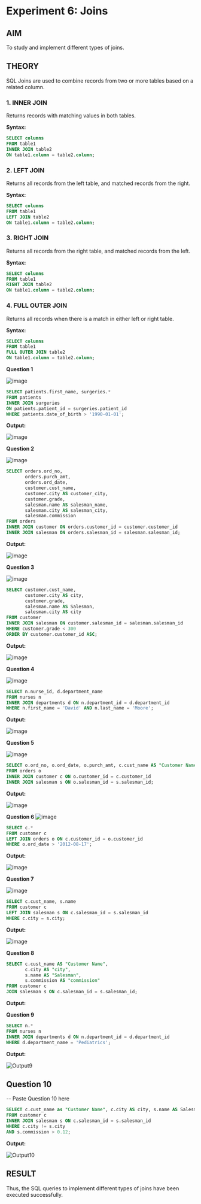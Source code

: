 # Experiment 6: Joins

## AIM
To study and implement different types of joins.

## THEORY

SQL Joins are used to combine records from two or more tables based on a related column.

### 1. INNER JOIN
Returns records with matching values in both tables.

**Syntax:**
```sql
SELECT columns
FROM table1
INNER JOIN table2
ON table1.column = table2.column;
```

### 2. LEFT JOIN
Returns all records from the left table, and matched records from the right.

**Syntax:**

```sql
SELECT columns
FROM table1
LEFT JOIN table2
ON table1.column = table2.column;
```
### 3. RIGHT JOIN
Returns all records from the right table, and matched records from the left.

**Syntax:**

```sql
SELECT columns
FROM table1
RIGHT JOIN table2
ON table1.column = table2.column;
```
### 4. FULL OUTER JOIN
Returns all records when there is a match in either left or right table.

**Syntax:**

```sql
SELECT columns
FROM table1
FULL OUTER JOIN table2
ON table1.column = table2.column;
```

**Question 1**

![image](https://github.com/user-attachments/assets/788d4766-dda6-490c-9b87-86739fcb80e2)


```sql
SELECT patients.first_name, surgeries.*
FROM patients
INNER JOIN surgeries
ON patients.patient_id = surgeries.patient_id
WHERE patients.date_of_birth > '1990-01-01';

```

**Output:**

![image](https://github.com/user-attachments/assets/2f62b468-ccfe-409e-8d76-5b426354efe6)


**Question 2**

![image](https://github.com/user-attachments/assets/a34011ab-b22d-4a13-9964-2368cdc92368)


```sql
SELECT orders.ord_no, 
       orders.purch_amt, 
       orders.ord_date, 
       customer.cust_name, 
       customer.city AS customer_city, 
       customer.grade, 
       salesman.name AS salesman_name, 
       salesman.city AS salesman_city, 
       salesman.commission
FROM orders
INNER JOIN customer ON orders.customer_id = customer.customer_id
INNER JOIN salesman ON orders.salesman_id = salesman.salesman_id;

```

**Output:**

![image](https://github.com/user-attachments/assets/64d50c27-403b-4b25-b3be-53564b4db47c)


**Question 3**

![image](https://github.com/user-attachments/assets/4ea22625-f478-46d5-84fa-872f12aa8f8a)

```sql
SELECT customer.cust_name, 
       customer.city AS city, 
       customer.grade, 
       salesman.name AS Salesman, 
       salesman.city AS city
FROM customer
INNER JOIN salesman ON customer.salesman_id = salesman.salesman_id
WHERE customer.grade < 300
ORDER BY customer.customer_id ASC;

```

**Output:**

![image](https://github.com/user-attachments/assets/db7193d1-5cb1-4497-b3ef-e37136350d98)


**Question 4**

![image](https://github.com/user-attachments/assets/bc7aeaff-4797-4fd9-950e-92c565881e5d)


```sql
SELECT n.nurse_id, d.department_name
FROM nurses n
INNER JOIN departments d ON n.department_id = d.department_id
WHERE n.first_name = 'David' AND n.last_name = 'Moore';

```

**Output:**

![image](https://github.com/user-attachments/assets/73c4543d-3ed2-4357-a680-c50a0c01e106)


**Question 5**

![image](https://github.com/user-attachments/assets/399370f2-da21-4ccd-88a7-d29440f250e7)

```sql
SELECT o.ord_no, o.ord_date, o.purch_amt, c.cust_name AS "Customer Name", c.grade, s.name AS Salesman, s.commission
FROM orders o
INNER JOIN customer c ON o.customer_id = c.customer_id
INNER JOIN salesman s ON o.salesman_id = s.salesman_id;

```

**Output:**

![image](https://github.com/user-attachments/assets/813b7379-22be-40bb-a77a-26ec1678c4a9)

**Question 6**
![image](https://github.com/user-attachments/assets/c5637ee4-4765-450f-8247-0b35554122c3)

```sql
SELECT c.*
FROM customer c
LEFT JOIN orders o ON c.customer_id = o.customer_id
WHERE o.ord_date > '2012-08-17';


```

**Output:**

![image](https://github.com/user-attachments/assets/856f5c91-11c8-437a-8fce-11329f18fddb)

**Question 7**

![image](https://github.com/user-attachments/assets/0b0a7167-405b-427a-a00c-f846bc2c917d)


```sql
SELECT c.cust_name, s.name
FROM customer c
LEFT JOIN salesman s ON c.salesman_id = s.salesman_id
WHERE c.city = s.city;

```

**Output:**

![image](https://github.com/user-attachments/assets/539af6f5-b2e4-4aba-a160-6007819eb7b1)


**Question 8**


```sql
SELECT c.cust_name AS "Customer Name", 
       c.city AS "city", 
       s.name AS "Salesman", 
       s.commission AS "commission"
FROM customer c
JOIN salesman s ON c.salesman_id = s.salesman_id;

```

**Output:**



**Question 9**


```sql
SELECT n.*
FROM nurses n
INNER JOIN departments d ON n.department_id = d.department_id
WHERE d.department_name = 'Pediatrics';

```

**Output:**

![Output9](output.png)

**Question 10**
---
-- Paste Question 10 here

```sql
SELECT c.cust_name as "Customer Name", c.city AS city, s.name AS Salesman, s.city AS city, s.commission
FROM customer c
INNER JOIN salesman s ON c.salesman_id = s.salesman_id
WHERE c.city != s.city
AND s.commission > 0.12;

```

**Output:**

![Output10](output.png)


## RESULT
Thus, the SQL queries to implement different types of joins have been executed successfully.
